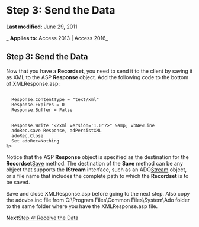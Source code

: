 
# Step 3: Send the Data

 **Last modified:** June 29, 2011

 _ **Applies to:** Access 2013 | Access 2016_

## Step 3: Send the Data

Now that you have a  **Recordset**, you need to send it to the client by saving it as XML to the ASP **Response** object. Add the following code to the bottom of XMLResponse.asp:


```
 
  Response.ContentType = "text/xml" 
  Response.Expires = 0 
  Response.Buffer = False 
 
 
  Response.Write "<?xml version='1.0'?>" &amp; vbNewLine 
  adoRec.save Response, adPersistXML 
  adoRec.Close 
  Set adoRec=Nothing 
%> 

```

Notice that the ASP  **Response** object is specified as the destination for the **Recordset**[Save](02dab13b-f947-b96d-46ea-0def3ed8f28f.md) method. The destination of the **Save** method can be any object that supports the **IStream** interface, such as an ADO[Stream](d49b1514-e0b4-0aca-d5c2-8266f3f4fe65.md) object, or a file name that includes the complete path to which the **Recordset** is to be saved.

Save and close XMLResponse.asp before going to the next step. Also copy the adovbs.inc file from C:\Program Files\Common Files\System\Ado folder to the same folder where you have the XMLResponse.asp file.

 **Next**[Step 4: Receive the Data](a27cc1d8-0ee0-95a5-ad70-88c454c10485.md)

